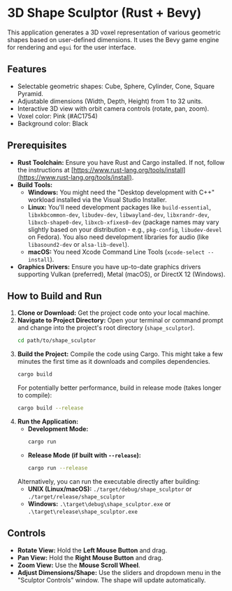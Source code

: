 # 3D Shape Sculptor (Rust + Bevy)

This application generates a 3D voxel representation of various geometric shapes based on user-defined dimensions. It uses the Bevy game engine for rendering and `egui` for the user interface.

## Features

* Selectable geometric shapes: Cube, Sphere, Cylinder, Cone, Square Pyramid.
* Adjustable dimensions (Width, Depth, Height) from 1 to 32 units.
* Interactive 3D view with orbit camera controls (rotate, pan, zoom).
* Voxel color: Pink (#AC1754)
* Background color: Black

## Prerequisites

* **Rust Toolchain:** Ensure you have Rust and Cargo installed. If not, follow the instructions at [https://www.rust-lang.org/tools/install](https://www.rust-lang.org/tools/install).
* **Build Tools:**
    * **Windows:** You might need the "Desktop development with C++" workload installed via the Visual Studio Installer.
    * **Linux:** You'll need development packages like `build-essential`, `libxkbcommon-dev`, `libudev-dev`, `libwayland-dev`, `libxrandr-dev`, `libxcb-shape0-dev`, `libxcb-xfixes0-dev` (package names may vary slightly based on your distribution - e.g., `pkg-config`, `libudev-devel` on Fedora). You also need development libraries for audio (like `libasound2-dev` or `alsa-lib-devel`).
    * **macOS:** You need Xcode Command Line Tools (`xcode-select --install`).
* **Graphics Drivers:** Ensure you have up-to-date graphics drivers supporting Vulkan (preferred), Metal (macOS), or DirectX 12 (Windows).

## How to Build and Run

1.  **Clone or Download:** Get the project code onto your local machine.
2.  **Navigate to Project Directory:** Open your terminal or command prompt and change into the project's root directory (`shape_sculptor`).
    ```bash
    cd path/to/shape_sculptor
    ```
3.  **Build the Project:** Compile the code using Cargo. This might take a few minutes the first time as it downloads and compiles dependencies.
    ```bash
    cargo build
    ```
    For potentially better performance, build in release mode (takes longer to compile):
    ```bash
    cargo build --release
    ```
4.  **Run the Application:**
    * **Development Mode:**
        ```bash
        cargo run
        ```
    * **Release Mode (if built with `--release`):**
        ```bash
        cargo run --release
        ```
    Alternatively, you can run the executable directly after building:
    * **UNIX (Linux/macOS):** `./target/debug/shape_sculptor` or `./target/release/shape_sculptor`
    * **Windows:** `.\target\debug\shape_sculptor.exe` or `.\target\release\shape_sculptor.exe`

## Controls

* **Rotate View:** Hold the **Left Mouse Button** and drag.
* **Pan View:** Hold the **Right Mouse Button** and drag.
* **Zoom View:** Use the **Mouse Scroll Wheel**.
* **Adjust Dimensions/Shape:** Use the sliders and dropdown menu in the "Sculptor Controls" window. The shape will update automatically.